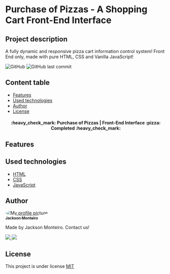 # Purchase of Pizzas - A Shopping Cart Front-End Interface

## Project description
<p>
  A fully dynamic and responsive pizza cart information control system! Front End only, made with pure HTML, CSS and Vanilla JavaScript! 
</p>

![GitHub](https://img.shields.io/github/license/jacksonmonteiro/purchase_of_pizzas?style=flat-square) ![GitHub last commit](https://img.shields.io/github/last-commit/jacksonmonteiro/purchase_of_pizzas?style=flat-square)

## Content table
	
- [Features](#features)
- [Used technologies](#tech)
- [Author](#author)
- [License](#license)


<h4 align="center" >
:heavy_check_mark: Purchase of Pizzas | Front-End Interface :pizza: Completed :heavy_check_mark:
</h4>

<h2 id="features">Features</h2>

<h2 id="tech">Used technologies</h2>

- [HTML](https://developer.mozilla.org/pt-BR/docs/Web/HTML)
- [CSS](https://developer.mozilla.org/pt-BR/docs/Web/CSS)
- [JavaScript](https://developer.mozilla.org/pt-BR/docs/Web/JavaScript)


<h2 id="author">Author</h2>

<a href="#">
	<img style="border-radius: 50%;" src="https://avatars1.githubusercontent.com/u/54756984?s=60&v=4" alt="My profile picture"/>
 	<br/>
	<sub><b>Jackson Monteiro</b></sub></a> 
 </a>

Made by Jackson Monteiro. Contact us!

<a href="https://www.linkedin.com/in/jackson-monteiro-716353199/" target="_blank">
	<img src="https://img.shields.io/badge/-Jackson-blue?style=flat-square&logo=Linkedin&logoColor=white">
</a>
<a href="mailto:infor.jackson324@gmail.com">
	<img src="https://img.shields.io/badge/-infor.jackson324@gmail.com-c14438?style=flat-square&logo=Gmail&logoColor=white">
</a>

<h2 id="license">License</h2>

This project is under license [MIT](https://github.com/JacksonMonteiro/purchase_of_pizzas/blob/main/LICENSE)
